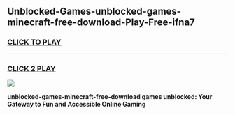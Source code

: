 
## Unblocked-Games-unblocked-games-minecraft-free-download-Play-Free-ifna7
<h3>
<a href="https://premium76.site?title=unblocked-games-minecraft-free-download&ref=22A">CLICK TO PLAY</a></h3>
<hr>

<h3>
<a href="https://premium76.site?title=unblocked-games-minecraft-free-download&ref=22A">CLICK 2 PLAY</a>
  
</h3>

<a href="https://premium76.site?title=unblocked-games-minecraft-free-download&ref=22A"><img src="https://clearcache.store/games.png"></a>


**unblocked-games-minecraft-free-download games unblocked: Your Gateway to Fun and Accessible Online Gaming**
